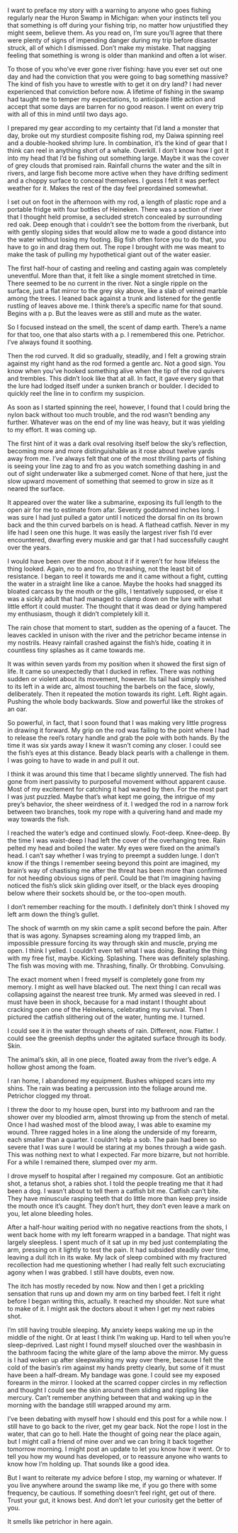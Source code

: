 I want to preface my story with a warning to anyone who goes fishing regularly near the Huron Swamp in Michigan: when your instincts tell you that something is off during your fishing trip, no matter how unjustified they might seem, believe them. As you read on, I’m sure you’ll agree that there were plenty of signs of impending danger during my trip before disaster struck, all of which I dismissed. Don’t make my mistake. That nagging feeling that something is wrong is older than mankind and often a lot wiser.

To those of you who’ve ever gone river fishing: have you ever set out one day and had the conviction that you were going to bag something massive? The kind of fish you have to wrestle with to get it on dry land? I had never experienced that conviction before now. A lifetime of fishing in the swamp had taught me to temper my expectations, to anticipate little action and accept that some days are barren for no good reason. I went on every trip with all of this in mind until two days ago.

I prepared my gear according to my certainty that I’d land a monster that day, broke out my sturdiest composite fishing rod, my Daiwa spinning reel and a double-hooked shrimp lure. In combination, it’s the kind of gear that I think can reel in anything short of a whale. Overkill. I don’t know how I got it into my head that I’d be fishing out something large. Maybe it was the cover of grey clouds that promised rain. Rainfall churns the water and the silt in rivers, and large fish become more active when they have drifting sediment and a choppy surface to conceal themselves. I guess I felt it was perfect weather for it. Makes the rest of the day feel preordained somewhat.

I set out on foot in the afternoon with my rod, a length of plastic rope and a portable fridge with four bottles of Heineken. There was a section of river that I thought held promise, a secluded stretch concealed by surrounding red oak. Deep enough that i couldn’t see the bottom from the riverbank, but with gently sloping sides that would allow me to wade a good distance into the water without losing my footing. Big fish often force you to do that, you have to go in and drag them out. The rope I brought with me was meant to make the task of pulling my hypothetical giant out of the water easier.

The first half-hour of casting and reeling and casting again was completely uneventful. More than that, it felt like a single moment stretched in time. There seemed to be no current in the river. Not a single ripple on the surface, just a flat mirror to the grey sky above, like a slab of veined marble among the trees. I leaned back against a trunk and listened for the gentle rustling of leaves above me. I think there’s a specific name for that sound. Begins with a p. But the leaves were as still and mute as the water.

So I focused instead on the smell, the scent of damp earth. There’s a name for that too, one that also starts with a p. I remembered this one. Petrichor. I’ve always found it soothing.

Then the rod curved. It did so gradually, steadily, and I felt a growing strain against my right hand as the rod formed a gentle arc. Not a good sign. You know when you’ve hooked something alive when the tip of the rod quivers and trembles. This didn’t look like that at all. In fact, it gave every sign that the lure had lodged itself under a sunken branch or boulder. I decided to quickly reel the line in to confirm my suspicion.

As soon as I started spinning the reel, however, I found that I could bring the nylon back without too much trouble, and the rod wasn’t bending any further. Whatever was on the end of my line was heavy, but it was yielding to my effort. It was coming up.

The first hint of it was a dark oval resolving itself below the sky’s reflection, becoming more and more distinguishable as it rose about twelve yards away from me. I’ve always felt that one of the most thrilling parts of fishing is seeing your line zag to and fro as you watch something dashing in and out of sight underwater like a submerged comet. None of that here, just the slow upward movement of something that seemed to grow in size as it neared the surface.

It appeared over the water like a submarine, exposing its full length to the open air for me to estimate from afar. Seventy goddamned inches long. I was sure I had just pulled a gator until I noticed the dorsal fin on its brown back and the thin curved barbels on is head. A flathead catfish. Never in my life had I seen one this huge. It was easily the largest river fish I’d ever encountered, dwarfing every muskie and gar that I had successfully caught over the years.

I would have been over the moon about it if it weren’t for how lifeless the thing looked. Again, no to and fro, no thrashing, not the least bit of resistance. I began to reel it towards me and it came without a fight, cutting the water in a straight line like a canoe. Maybe the hooks had snagged its bloated carcass by the mouth or the gills, I tentatively supposed, or else it was a sickly adult that had managed to clamp down on the lure with what little effort it could muster. The thought that it was dead or dying hampered my enthusiasm, though it didn’t completely kill it.

The rain chose that moment to start, sudden as the opening of a faucet. The leaves cackled in unison with the river and the petrichor became intense in my nostrils. Heavy rainfall crashed against the fish’s hide, coating it in countless tiny splashes as it came towards me.

It was within seven yards from my position when it showed the first sign of life. It came so unexpectedly that I ducked in reflex. There was nothing sudden or violent about its movement, however. Its tail had simply swished to its left in a wide arc, almost touching the barbels on the face, slowly, deliberately. Then it repeated the motion towards its right. Left. Right again. Pushing the whole body backwards. Slow and powerful like the strokes of an oar.

So powerful, in fact, that I soon found that I was making very little progress in drawing it forward. My grip on the rod was failing to the point where I had to release the reel’s rotary handle and grab the pole with both hands. By the time it was six yards away I knew it wasn’t coming any closer. I could see the fish’s eyes at this distance. Beady black pearls with a challenge in them. I was going to have to wade in and pull it out.

I think it was around this time that I became slightly unnerved. The fish had gone from inert passivity to purposeful movement without apparent cause. Most of my excitement for catching it had waned by then. For the most part I was just puzzled. Maybe that’s what kept me going, the intrigue of my prey’s behavior, the sheer weirdness of it. I wedged the rod in a narrow fork between two branches, took my rope with a quivering hand and made my way towards the fish.

I reached the water’s edge and continued slowly. Foot-deep. Knee-deep. By the time I was waist-deep I had left the cover of the overhanging tree. Rain pelted my head and boiled the water. My eyes were fixed on the animal’s head. I can’t say whether I was trying to preempt a sudden lunge. I don’t know if the things I remember seeing beyond this point are imagined, my brain’s way of chastising me after the threat has been more than confirmed for not heeding obvious signs of peril. Could be that I’m imagining having noticed the fish’s slick skin gliding over itself, or the black eyes drooping below where their sockets should be, or the too-open mouth.

I don’t remember reaching for the mouth. I definitely don’t think I shoved my left arm down the thing’s gullet.

The shock of warmth on my skin came a split second before the pain. After that is was agony. Synapses screaming along my trapped limb, an impossible pressure forcing its way through skin and muscle, prying me open. I think I yelled. I couldn’t even tell what I was doing. Beating the thing with my free fist, maybe. Kicking. Splashing. There was definitely splashing. The fish was moving with me. Thrashing, finally. Or throbbing. Convulsing.

The exact moment when I freed myself is completely gone from my memory. I might as well have blacked out. The next thing I can recall was collapsing against the nearest tree trunk. My armed was sleeved in red. I must have been in shock, because for a mad instant I thought about cracking open one of the Heinekens, celebrating my survival. Then I pictured the catfish slithering out of the water, hunting me. I turned.

I could see it in the water through sheets of rain. Different, now. Flatter. I could see the greenish depths under the agitated surface through its body. Skin.

The animal’s skin, all in one piece, floated away from the river’s edge. A hollow ghost among the foam.

I ran home, I abandoned my equipment. Bushes whipped scars into my shins. The rain was beating a percussion into the foliage around me. Petrichor clogged my throat.

I threw the door to my house open, burst into my bathroom and ran the shower over my bloodied arm, almost throwing up from the stench of metal. Once I had washed most of the blood away, I was able to examine my wound. Three ragged holes in a line along the underside of my forearm, each smaller than a quarter. I couldn’t help a sob. The pain had been so severe that I was sure I would be staring at my bones through a wide gash. This was nothing next to what I expected. Far more bizarre, but not horrible. For a while I remained there, slumped over my arm.

I drove myself to hospital after I regained my composure. Got an antibiotic shot, a tetanus shot, a rabies shot. I told the people treating me that it had been a dog. I wasn’t about to tell them a catfish bit me. Catfish can’t bite. They have minuscule rasping teeth that do little more than keep prey inside the mouth once it’s caught. They don’t hurt, they don’t even leave a mark on you, let alone bleeding holes.

After a half-hour waiting period with no negative reactions from the shots, I went back home with my left forearm wrapped in a bandage. That night was largely sleepless. I spent much of it sat up in my bed just contemplating the arm, pressing on it lightly to test the pain. It had subsided steadily over time, leaving a dull itch in its wake. My lack of sleep combined with my fractured recollection had me questioning whether I had really felt such excruciating agony when I was grabbed. I still have doubts, even now.

The itch has mostly receded by now. Now and then I get a prickling sensation that runs up and down my arm on tiny barbed feet. I felt it right before I began writing this, actually. It reached my shoulder. Not sure what to make of it. I might ask the doctors about it when I get my next rabies shot.

I’m still having trouble sleeping. My anxiety keeps waking me up in the middle of the night. Or at least I think I’m waking up. Hard to tell when you’re sleep-deprived. Last night I found myself slouched over the washbasin in the bathroom  facing the white glare of the lamp above the mirror. My guess is I had woken up after sleepwalking my way over there, because I felt the cold of the basin’s rim against my hands pretty clearly, but some of it must have been a half-dream. My bandage was gone. I could see my exposed forearm in the mirror. I looked at the scarred copper circles in my reflection and thought I could see the skin around them sliding and rippling like mercury. Can’t remember anything between that and waking up in the morning with the bandage still wrapped around my arm.

I’ve been debating with myself how I should end this post for a while now. I still have to go back to the river, get my gear back. Not the rope I lost in the water, that can go to hell. Hate the thought of going near the place again, but I might call a friend of mine over and we can bring it back together tomorrow morning. I might post an update to let you know how it went. Or to tell you how my wound has developed, or to reassure anyone who wants to know how I’m holding up. That sounds like a good idea.

But I want to reiterate my advice before I stop, my warning or whatever. If you live anywhere around the swamp like me, if you go there with some frequency, be cautious. If something doesn’t feel right, get out of there. Trust your gut, it knows best. And don’t let your curiosity get the better of you.

It smells like petrichor in here again.